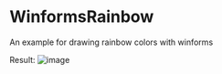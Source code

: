 # WinformsRainbow
An example for drawing rainbow colors with winforms

Result:
![image](https://user-images.githubusercontent.com/1532756/196890444-91eb69ae-5896-48ac-b94f-531422894fd4.png)
